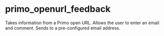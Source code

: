 # primo_openurl_feedback

Takes information from a Primo open URL. Allows the user to enter an email and comment. Sends to a pre-configured email address.
